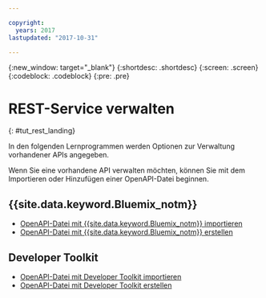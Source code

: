 ```yaml
---

copyright:
  years: 2017
lastupdated: "2017-10-31"

---
```



{:new_window: target="_blank"}
{:shortdesc: .shortdesc}
{:screen: .screen}
{:codeblock: .codeblock}
{:pre: .pre}

# REST-Service verwalten
{: #tut_rest_landing}

In den folgenden Lernprogrammen werden Optionen zur Verwaltung vorhandener APIs angegeben.

Wenn Sie eine vorhandene API verwalten möchten, können Sie mit dem Importieren oder Hinzufügen einer OpenAPI-Datei beginnen.

## {{site.data.keyword.Bluemix_notm}}

- [OpenAPI-Datei mit {{site.data.keyword.Bluemix_notm}} importieren](tut_import_openapi_rest_bm.html)
- [OpenAPI-Datei mit {{site.data.keyword.Bluemix_notm}} erstellen](tut_add_openapi_rest_bm.html)

## Developer Toolkit

- [OpenAPI-Datei mit Developer Toolkit importieren](tut_import_openapi_rest_tk.html)
- [OpenAPI-Datei mit Developer Toolkit erstellen](tut_add_openapi_rest_tk.html)










